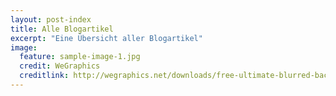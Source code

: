 ```yaml
---
layout: post-index
title: Alle Blogartikel
excerpt: "Eine Übersicht aller Blogartikel"
image:
  feature: sample-image-1.jpg
  credit: WeGraphics
  creditlink: http://wegraphics.net/downloads/free-ultimate-blurred-background-pack/
---
```


